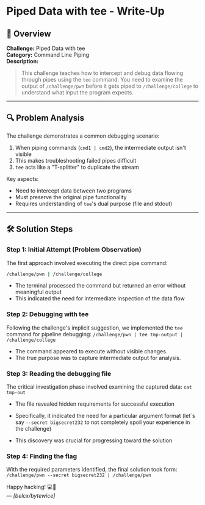 # Piped Data with tee - Write-Up

## 🌟 Overview
**Challenge:** Piped Data with tee  
**Category:** Command Line Piping  
**Description:**  
> This challenge teaches how to intercept and debug data flowing through pipes using the `tee` command. You need to examine the output of `/challenge/pwn` before it gets piped to `/challenge/college` to understand what input the program expects.

---

## 🔍 Problem Analysis
The challenge demonstrates a common debugging scenario:
1. When piping commands (`cmd1 | cmd2`), the intermediate output isn't visible
2. This makes troubleshooting failed pipes difficult
3. `tee` acts like a "T-splitter" to duplicate the stream

Key aspects:
- Need to intercept data between two programs
- Must preserve the original pipe functionality
- Requires understanding of `tee`'s dual purpose (file and stdout)

---

## 🛠️ Solution Steps
### Step 1: Initial Attempt (Problem Observation)
The first approach involved executing the direct pipe command:
```bash
/challenge/pwn | /challenge/college
```
- The terminal processed the command but returned an error without meaningful output
- This indicated the need for intermediate inspection of the data flow

### Step 2: Debugging with tee

Following the challenge's implicit suggestion, we implemented the `tee` command for pipeline debugging:  `/challenge/pwn | tee tmp-output | /challenge/college`

- The command appeared to execute without visible changes.
- The true purpose was to capture intermediate output for analysis.

### Step 3: Reading the debugging file

The critical investigation phase involved examining the captured data: `cat tmp-out`

- The file revealed hidden requirements for successful execution

- Specifically, it indicated the need for a particular argument format (let´s say `--secret bigsecret232` to not completely spoil your experience in the challenge)

- This discovery was crucial for progressing toward the solution

### Step 4: Finding the flag

With the required parameters identified, the final solution took form: `/challenge/pwn --secret bigsecret232 | /challenge/pwn`

Happy hacking! 💻🔐  
*— [belcx/bytewice]*

